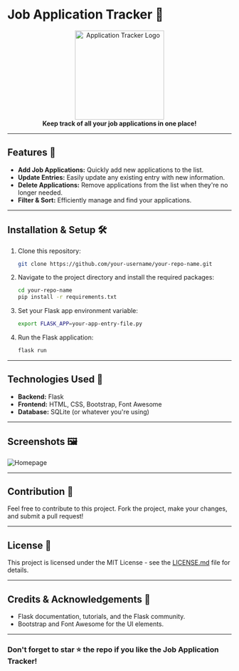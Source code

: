 # Job Application Tracker 📝

<div align="center">
    <img src="your-image-link-here.png" alt="Application Tracker Logo" width="200">
    <br>
    <strong>Keep track of all your job applications in one place!</strong>
    <br>
</div>

---

## Features 🌟

- **Add Job Applications:** Quickly add new applications to the list.
- **Update Entries:** Easily update any existing entry with new information.
- **Delete Applications:** Remove applications from the list when they're no longer needed.
- **Filter & Sort:** Efficiently manage and find your applications.

---

## Installation & Setup 🛠

1. Clone this repository:
    ```bash
    git clone https://github.com/your-username/your-repo-name.git
    ```

2. Navigate to the project directory and install the required packages:
    ```bash
    cd your-repo-name
    pip install -r requirements.txt
    ```

3. Set your Flask app environment variable:
    ```bash
    export FLASK_APP=your-app-entry-file.py
    ```

4. Run the Flask application:
    ```bash
    flask run
    ```

---

## Technologies Used 💼

- **Backend:** Flask
- **Frontend:** HTML, CSS, Bootstrap, Font Awesome
- **Database:** SQLite (or whatever you're using)

---

## Screenshots 🖼

![Homepage](link-to-your-homepage-screenshot.png)

---

## Contribution 🤝

Feel free to contribute to this project. Fork the project, make your changes, and submit a pull request!

---

## License 📄

This project is licensed under the MIT License - see the [LICENSE.md](LICENSE.md) file for details.

---

## Credits & Acknowledgements 👏

- Flask documentation, tutorials, and the Flask community.
- Bootstrap and Font Awesome for the UI elements.

---

### Don't forget to star ⭐ the repo if you like the Job Application Tracker!

